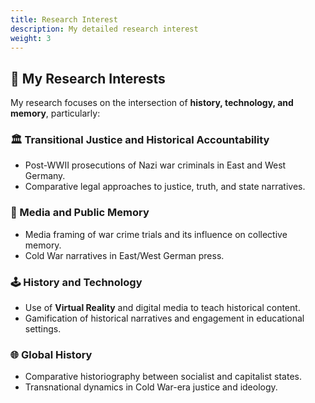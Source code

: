 ```yaml
---
title: Research Interest 
description: My detailed research interest
weight: 3
---
```

## 🧠 My Research Interests

My research focuses on the intersection of **history, technology, and memory**, particularly:

### 🏛 Transitional Justice and Historical Accountability
- Post-WWII prosecutions of Nazi war criminals in East and West Germany.
- Comparative legal approaches to justice, truth, and state narratives.

### 📰 Media and Public Memory
- Media framing of war crime trials and its influence on collective memory.
- Cold War narratives in East/West German press.

### 🕹 History and Technology
- Use of **Virtual Reality** and digital media to teach historical content.
- Gamification of historical narratives and engagement in educational settings.

### 🌐 Global History
- Comparative historiography between socialist and capitalist states.
- Transnational dynamics in Cold War-era justice and ideology.

